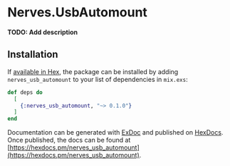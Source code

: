 # Nerves.UsbAutomount

**TODO: Add description**

## Installation

If [available in Hex](https://hex.pm/docs/publish), the package can be installed
by adding `nerves_usb_automount` to your list of dependencies in `mix.exs`:

```elixir
def deps do
  [
    {:nerves_usb_automount, "~> 0.1.0"}
  ]
end
```

Documentation can be generated with [ExDoc](https://github.com/elixir-lang/ex_doc)
and published on [HexDocs](https://hexdocs.pm). Once published, the docs can
be found at [https://hexdocs.pm/nerves_usb_automount](https://hexdocs.pm/nerves_usb_automount).

